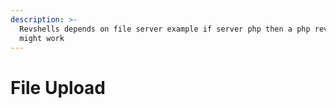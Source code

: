 ```yaml
---
description: >-
  Revshells depends on file server example if server php then a php revshell
  might work
---
```


# File Upload

